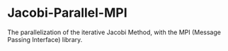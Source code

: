 # Jacobi-Parallel-MPI
The parallelization of the iterative Jacobi Method, with the MPI (Message Passing Interface) library.
